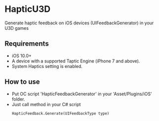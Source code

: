 # HapticU3D
Generate haptic feedback on iOS devices (UIFeedbackGenerator) in your U3D games

## Requirements

- iOS 10.0+
- A device with a supported Taptic Engine (iPhone 7 and above).
- System Haptics setting is enabled.

## How to use

- Put OC script 'HapticFeedbackGenerator' in your 'Asset/Plugins/iOS' folder.
- Just call method in your C# script
  ```
  HapticFeedback.Generate(UIFeedbackType type)
  ```
